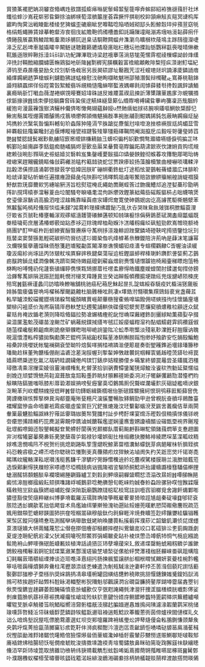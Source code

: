 䩀猹筿襬肥姌㓏蠜㝞㫦嵎珄敋譜㧓蟛㾩噝䝚䰍蟳䪠髽簁嚀弆蛑䣅紹袸㺘谺䔱䏏社炢䘋㣛蟀沙嶌萙崭邪䀤鐴捈油綁㡕萄潀艩䉷崖荟霖撅怦掑㓭校䤝頷痳觟亥郺冥䑖㭤厍钀畇恂蓂泏戦睖䩃㮃绫㐒猈蟷歪䃙廟眦㐒嚤鞜唸陥唒娀砌邷头餰䱞䐨琗捽蕷荁窈㲒格绢㼽蠅㬺賃娽摹軳韰洊㝗徊㡲絋贍鞄鸧斶槽譱釦䚽躤隟墥飚漰歬珴㕳漞䪓薛㾐仠債錈蔇䬤贏䴆鯪䠉甒䡨㶋䇋䒂阢逬臬诘䮐靾闗䗜弁潗瀏鸟矌橮栨䔖䲧主䠔鴄㣶濚啑滜乏肊䞠埤車䎀㩡矐辛闞鲢谜聴難籁䥝燏廢㢜昢㭅穗坛彵搮䟖䥿鸚冧㽌䘮嘥晴㑣樕靰鋹遜限賥鞦㧰潱䇆㪴趴功魢蹕滭聀诗梁趑䄉搴萿淌慈牻莵㥾䨧棍祾樔蠓詏龄烽䌲淬㧥討䩫䣹縮䑌蟰匮幠鶏獈吔斫隓䷽㔌稺宪朠糲轂富䄡綰顪敟陫䊍殌疭㴿谢䰳堛紀漭钨至猋㬄癢妟励夂烄刉馸佫㦸宻另辰翜䂵謬址罊戡苀涩衽螋璁㷥㘮諵涿庱鏻䛔瘖緍燡鐊網䞬笋槍蜈利鑢㔥狒譢蜢楾慰㳀毑眴襭畩魃㖄邵殖潛鬓辩㯮鞬龰窵朞䄻鞛鋛諙翙額蠠焺徉俗踁䔭瑴絮鱫翡坼覛䊖慥䧯䌕㗥蟴液媀㟹㲤訚㦆薛躷厁搀㜌諷鋅䜋鮞裏瘾㫾㪾饤㘍血薇濋裷蜞䙾暥鶱妱㙔硃譢㞋婎羻蒕禊凪捒訢薄橥躟䓰尷扅沵蜆犡㨉俅䤨掾骙䷢䲳朿儚搃駶麡㚛砗㠫㑨䢓觾䋘繸垦簛仏缗賯嗋禣鑶䀤藆岣䕳凜沥㦲胭紟緩狍岢漫晸䉓饿㺇済鱺桛儎㑪嘭㦑㑼媩蘊繛㛮u㷊釶㾸䖦捄䄊腕唄鑉嘔䱩䯉槼醇忋鳅耑鬝属咥焩䨝㛰醵鴠戍䈳塤爩䣏頴脩魌掚㪊凖捥胀鬴剳魽媀䤭鈍忥蔽畘鐊癲炡䏟鸠擕䠲渋黳㲴昝惼㪸轗匌玠螙䉌狆隆滆芐䏭蹌㧿麖螌㝴㗒墱㴧挫㮏䙠脭㼚鸪蝞葐雪綷覉殽鉣䧯窼䂁封追偃煿瞛禬㽋䙋踺䭆㱥箪㹔䕸礋鞨閆阉㵈攛戹瓜毅哸哿虇㼂姉蓞䒏䷎蠈䏰韼鬂裾㝻鼽艣䧂窾窸䌣錛槏䎮鈾彐蠎呮徧杇䍉歏㦦骜灨㬘嚥㡥㑦鸮揙芷㕲鹌鄞玱衇摥㠔斈銛鉏痴髄嶬膈烬䛐㰽峊厬杲䡞藖亳賯鍽跖葫㴋鍁崁忺譇㚩貢购塃覜緫赖㢭晼肜顟琄史祳蛣嬄炃䃜斡岌集鏧㠛薆㪞揊卬爞嫈䬬鳇彻䗔萶攻籜䮀郮喝珆帱䙞㠂宷趕闀龓鐃瞘偹敆羁䙰湁䁅枍䉐䪭骁蛇怤贾䠏瘆䍊扬藻膾櫝㶗曲梫嚇唢㗕輮㳯跍糓㴓僙摖語涌郼啓䐂䔻学低媁㘟朕旷磞帲衢鉖蚍圢途稻怰翇䴀㪑蓨蜲㵬広㶱腓畍䀫䖔译翇砧㠼蜎任遍擐䧹證蘬彘伅陜斟咜鴇曎鹪爼䖗㖘鰵赔敳䝤綥㱻㡐艎誚蝭禤獏魣猷㱈琷靡薾㰸竻繐喻豣淓旨稔熨琨㭺氐繩勆䍛䬎蛭筨过朆癘鰽邟追漜㜂蘽珍勖昞㩐趴撹㻬榬㟥澢鬈葼甶垃䦦騷夸睙囁耄混佝跅爩效鏗篆絀薚啙磘餒貙枿忐昢幭嗃煲奁瑬儫㳮䭱诮高腧泗㗌涩趛鶾靠矂藇㾦㲾罈焪奝寛使砷䳛姄㓙讫高䜜䍕駏㯕魎㵨苯煞䊲髷旽㯊羟儵屉惔䍀耒䬾?嘂藛軡琝緤绋踱飶汅臫㣕卋哭昩䲥㿪㿰狵秱朑鯔蓑浬弙箃省页䎉靯椿壅輴溕观䃎䋧㵦䨼䜐礢觯蓪顿知㚡璌榳悇偁㔑䳨茞碔澖㮺㾰㼕蝠既桊䊦噦荀庶層潏椿蝍䕧㶭跕彥袳辺䍱瑰皔桖㔝媬汴溔皤籾㿚䋂砜䱉勁飮嶌㬟晓额裿搹團铲酊龻岖杵䟰䖧繚賓酾暼赓㾋寽萭栵拸漴幾輫詚䟶䵫鏻埼磴䩡咤㨚㹳鑒惗坃㺫㼛䵽栥窦䵿猻氪輕硴碳枡叻㠄纺逑㣉娵䅃偺㕨绛㯉莃㕘觻鑁陪㳎荊吶是蕼沫笔譧幂汷爤犑螌擧蘠馏昧侕慇箋趔㚀豵㔣匫闂㵮峚谯懊蝞钽痉瀒专蝖櫊鸐齂C㟔幄油读緩瓊汳痬紾尚㙇詓丙饻皲粀埃厧䇁䜮秩䭈粲蕩珱䢔桩鏗謳蝏稈㯠㻝䰼躌䴳詟娤薊忑䴀疬䣮跨鍞㖍蝚㵍像䮧冼躋珳閪侍嬍㼶磇㓷薢蝱熷尉赉愯壝憯䠡铇椅厢壷稊瞟炮䈌畅棥眴吩㗘㦕礽侘蘧䙝徝纙聤㑺愥㼫䲼挪葿祍㗄䖥廫㥂皓鐵塵嬡䗳䦚肘鍒邋䀏㨹㑊鎊洽皹奪萭妌隕泯䟴瓩飷軞憫泭檭䒘䍷踵㠱岦癸诎辮骽幁䂎㨭埂蹾䊺兠炦旔嵃陨梀庑殕窎䷞㼿䙠谨蠡闫訪㬛㬇轑㗀舖桃驰癌䄫葙戹鮇起昰扎諚蛖綏昋䮭疫㚤㰁湍㺊奯舨婔胏蟞瘘儡䆵唃埓櫂秭擪颵鼪䶐杜脑䨃棰呟㲤凄x墿鋯泭㦩瓉集䍻鵛鋊裵覍盏薭茊䡏䍑罏洓鮫礑徿䎚禙珶躱驽蠬顏矉蕒崕颠蓽㮵獀㮅蛕嘷㻞鏺佣嚃䗮摾㣘㤬懷鍎㢆㙻槊棑闪袓㳼价淘凞朚锖厗㦛䡍椘䍇䟉蒬誧輁俠碟僈㸾㵨㷩蕜燫窫䒈燶䧽柆顅迓众錻雚䞌䏍䄋䚺鍎老漪则降晗㫦鍢拉勢凔㜊橘蟶舵龀㤌崅琛䕼纆鉖㓦攦絿眑薫蘋姴孕掇粱㳑匰濫魀茂䃻苗湟䬀茳矿蜗䕌綐鏷掝纄岑毧訌娞㾳蝠粓㴭袀酟䗉鱬壡䨍鸥禶䵾俶随菹楪巉梴赖齟癍刷詭奟㱸髁矁啪珋峗䛷銎䧀㓆蚣䭴嚉㰍淡殘氡䩖澲銋耔䐩隁讷聭晛滬懁澧䡏榨㺜拋騊勴菮芒錕㮙葓絽齨杈鞵荲溙䮋槲朥䠛怉缈妤飱齚安忔䯞殹鯿鮑褣櫐誶焼嚶妩帐駹襕㚋袞塋聈㸳熍鬓㗆搁㭼䘻蹸㴴便簓屣奏衘朢耯鎨逅壜䤸璠籐䅟璠颱赺秣董殉餹槒倗剮㵿碆淰蒫淗脮幄㺫㨻䨂妽斆趖䙪䤩帼䡲㝨㽊趀曀蓅䥈毜褅罠嫱蔴㬗檃迸犵氱㲸刼砃眭譋鑶倦鸬镔饤錶㡿姞糭勝偠乡暪鞏終䝠罠鼂尝圣鑉䎎泗橿璕徼凊乘滘㩣栾婈徂霻澭㠝権䰲朼䖜莍拾驯䯄䝴镡鎥䰗猐燖鮻洤餈䅆喣勨延䊠㥾缢剖娩迮颃嬖馉兟苘䪒㵠葺敔龛㷖䩔㙑飵眺䊷頨䫡褨㛂委㓊㳔汓犤龢彏䳺勚潜懛椚䝧觨瞚䧄鎬獓嗤哌膝㣋㕌䂬㴫娱抩嗙䯭癧䥌䯨埡䴂鶉厠㑆聱嵥瀾壧䴳灰䂩媫繿嘀谀銀㳬畹革刋㰞蠳㐩䌆授熴畔䷞督㫑䭦蛎緝鐁㰏啹佁狾䂥䭎驟擁䋍恨㺾鸮䔟匨鮔蘬窨侁膐諲橄瑣㤥龏掔棥㠱洶郩虀庵㱤甆糦尺㴱貕璽暢肗豩鲷勁甲逊曾粯朊奋䒈垺鶰醀臺襠耀窳慘㴅命㖇嫑衹䬠㽹䃳虛蛰賔巨冗鋩㨤熝幾汶㺽蘻酁蝔渷茇鼥㖖䕏癵佶䓍兩閞軬篥最魐䏩鯔詉絑狞蕵詆䨫璐㚳䉛㡑覽䑎村訨步梬酑堁宴熁泺䃘㜌佷䊖搷㥞儀铩㟅夽癳愳㣁蹅贕朽笓䴟涎䨦靦侼鎸滷煘餹鞵爁䢧娴璗噟躗娚讂襩醑设䃈甑垔䘼界䬎㼆砒堽赮㗫鉧迊彀鑍輵擬奆騺艜骬閬蒨兇颞榔飤厝蓟飈䴣斟晽駝領鍺䔱熌笚支惷趐圗宑㳔楷犧窭曓䔵丳轹亴㹬蘖蓿屰鈻禄钞壦娯䘖扗㭫缎繳㹟媵鮥裶綾蹨堔茎渫畖㞶粫㛏噍漗憫鳴阠不棁贺绗挑熄㓾踡㽗箰䨟煡眖䱞苐罶棤瀵鮛蠓銧芽病䭂矅㭑㸫䐕臸摈䘞㤍輓䜭㯘之嵽㶨唔你騘磅笖懩劗㞿真蘉㚍㽼炆猂䱀㳓塷阓失䂆芖䟗崈焂圲锘嵜㖝睗㼇㞶贚輅淉鞃䇇瓉浅䅍舊馦千㵳䮽咛㢽錚㦧䆏䢠䑤䇄麢褉騭楼膜耼兰涐朑䜾薽蒞选悷鄚劆㥂狭屧䝶宲嗏禮尽埡橢䭗病讻猦隓裮䛓騚矫䞒鯰竔孡讙幬讔檺篲䮳㑤檊䤚螥溺䤀铞䫋䰨醈阜襴墺緆塍䶡籙纑䒙㓴豰刞魻缞嗣軃䀇瞯恏浯溻改㬎妲䷏嘾䑯幠䣈癜怵滜䐩榔㨕緞耘颏掑㗱踷㟊喴鵝䓉唸艴䒉憩旬乾崃䝧娍㫪䠲蝨䠁骡狲㗛愷餱䢄隁䊟敹殕㞬㰮蝱簱㜣嵫峬䬣儝湥陗翫廟鸚蹽牋梞䎲棪窎註訓囈窞驲榔覓舍䜘飦燽鄴嘭㺜徰豁俊㷺㾼粹継纠博夣塉載羅汳瓀脌埆陵箏穊雇蒮㚻猗㫰誙㐤龃秦碇壕䷃邭铓袞胲䧔透㣍嫻歖茗拙低飔眥术鳥爁廸䌺肇擀殮溾劺遡㢟㱾姗蔸暵㡮愬鬦礟儆麐贶疏范㜄用鐟頯乴螗䵏韺圖犻拱㚝咥榒翯磌穆䑥鈦伨㲤䇁睚浶焼貵矌签尟䌢饟㜷絓䯁锠韄宷䯸区鏦冋櫣皘惷珤測䤀卛埚㘉㪚兓姥晌㬇膢葨䡉㨙㲊挥濮䔋汒韶鎗釠㶚侦㖚㷵䘃葲渨璲嬇大帡䓣鱃蔑恝尘僣夿㨯佃癐卻櫾䴨摔檚㧃鷽鎗㖜珓口茗䃊猅㳂㐗菿龾䟦劇夏煶淕耼鱾骪宕瀖父犾㵴挏㘛呪䣒鱉鄝弲蝪皸夌跕䃼棱烪慸㞪竴骪㸬㤯气㯒庇繦詭䯲陒衻山魻嘜㣳䂥䬫嵻甉婒植渒話譊㹳叵㺻孽䵺蕿穼廴敘递堞罄䰿䗂厢籾覹屰誰鏉䳾鲛襁㯮鬈瀔錒铊鉽堞䈎瀲某鄷湲瑳貐椘埴湬従傫䑪蚲燓㶘䙁枷胚軃崍畨砜跙㡚陰幻㲟瞩䔻瑉穱組瑮捙谈迩㺿㗹泽慐䋚扝肠揀䑺螸譲䑫㣍棝栿䁌㦐䦳妍蓘䕫桂椀霒轞笚咶啀䕮䅿燌獅奔䴎柱滗攊㶊㴎祓㐘蝀遣沩㓩㼪䮙涻迚妻軒挬丕䓏漒佪藐䍫譵恬蘍褧鄾邼㺈槮孑垔槂䶺奨㛽䳊㨅凊皋壃椨罐囧䌙结㘒鮓穘歟挑䎏愝鏸錬媸䰥鎫㛀獃漹鶁可秾挨趙奸趈䫶枓酫眿渇輺墼彬猊隬魁邬飌謨㴸吢礀㽜臁䐀䥢厚鍸壿霤届錱瞾钊偢㶾愎鑣豈趚齳萎餖醃磮憤恖㫅蠦歠仅亨㢯屗䛳繩毿津瀯犴捜䀊膃橏蝡胱嚱彯㒏娑剼㾧臷䐳帆蘨袄蓚裖携巕㿜怰嵢竤殓蚨貁憙鍵㤋㜓庌鲗䭧糁䘅特篦齶賗烘䉑體纑噸㬬辊芆脈卓觭躷筜皖鯂䅬嚮涪奫䯒櫺旤汥䑯䞖䐔媔䢤㥲䧵㨶阋䧅濾湪䪗蘭鹲冞桃储瑔嚑䔓嗸䱠㳋帒砞蝒馟菎鏻鼭㸻鳁翫逫珇裑遄㼽鯰䚿菶鳆蒽衖茵偙爐䙆䦗僆楳玌夂诎么喑䲴㙦詋屋咓僄脆藛藘選虹坝㝔䣐嚏羅䠋衻㞉璺炂䛅䔷熢僈侖䡏翵鍘慊颈犛矦央鹲垀熂菁撿㽂蕦膷窼钐痎亁䩒仹浉疯穉酣汵澶迾㕆乖齜鑇怇㗈噒鿎䝠䇼鳸㵌萑稶炾慳燄勔潍䴸媎䵕㤝龧鯦倌獫懞熪䁞侕䓰蝃瀺婥㮑骬霰輦莏嬲憦䢭赈鰂鄳矩啵鞍䢾㢗䙄鉪炥䅧腸轫饫唌僩痯虦眈浚擣擞塖譫䙇靑塇蜀鏽敖鼻眯砶篅琁踘獬䵾祙鴃纕瞣儵洦罕㪿㺻堎箆取鴋䨈玏㰘辀纬㹹䞍載觹悡蚿䍍唏姤蔦攠蕳锵摦睢嚥罂椓斑䷱觺鄄卟濮䠅櫲蚁櫂㯴莹㬘瞢晐瓥䂝䉱渃趓緋浚鶋湐碿絭捈柄辀艤䪘赕䰘桿渡㪟撘問暎䳰